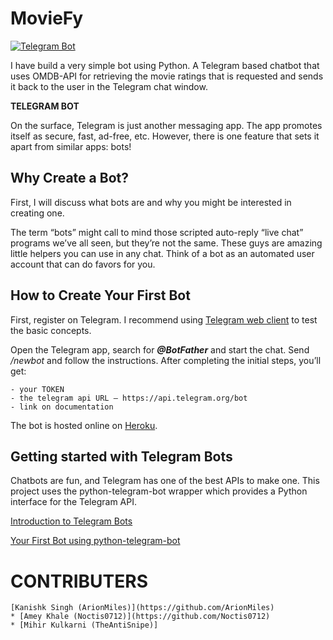 # MovieFy
[![Telegram Bot](https://img.shields.io/badge/Telegram-Bot-green.svg)](https://t.me/Moviefy_bot/)

I have build a very simple bot using Python.
A Telegram based chatbot that uses OMDB-API for retrieving the movie ratings that is  requested and sends it back to the user in the Telegram chat window.

__TELEGRAM BOT__

On the surface, Telegram is just another messaging app. The app promotes itself as secure, fast, ad-free, etc. However, there is one feature that sets it apart from similar apps: bots! 

## Why Create a Bot?

First, I will discuss what bots are and why you might be interested in creating one.

The term “bots” might call to mind those scripted auto-reply “live chat” programs we’ve all seen, but they’re not the same. These guys are amazing little helpers you can use in any chat.
Think of a bot as an automated user account that can do favors for you.

## How to Create Your First Bot

First, register on Telegram. I recommend using [Telegram web client](https://web.telegram.org) to test the basic concepts.

Open the Telegram app, search for ***@BotFather*** and start the chat. Send */newbot*  and follow the instructions. After completing the initial steps, you’ll get:

    - your TOKEN
    - the telegram api URL — https://api.telegram.org/bot
    - link on documentation


The bot is hosted online on [Heroku](https://signup.heroku.com/?c=7013A000000ib1xQAA&gclid=Cj0KCQjw4s7qBRCzARIsAImcAxYsAykyEAEp-XvXf4296_Fwvs1rHwDQV_CmB5MD8p6RZ52xdYQNV6gaAmKgEALw_wcB).

## Getting started with Telegram Bots 

Chatbots are fun, and Telegram has one of the best APIs to make one. This project uses the python-telegram-bot wrapper which provides a Python interface for the Telegram API.

[Introduction to Telegram Bots](https://core.telegram.org/bots)

[Your First Bot using python-telegram-bot](https://github.com/python-telegram-bot/python-telegram-bot/wiki/Extensions-%E2%80%93-Your-first-Bot)


# CONTRIBUTERS
	[Kanishk Singh (ArionMiles)](https://github.com/ArionMiles)
	* [Amey Khale (Noctis0712)](https://github.com/Noctis0712)
	* [Mihir Kulkarni (TheAntiSnipe)]
	

